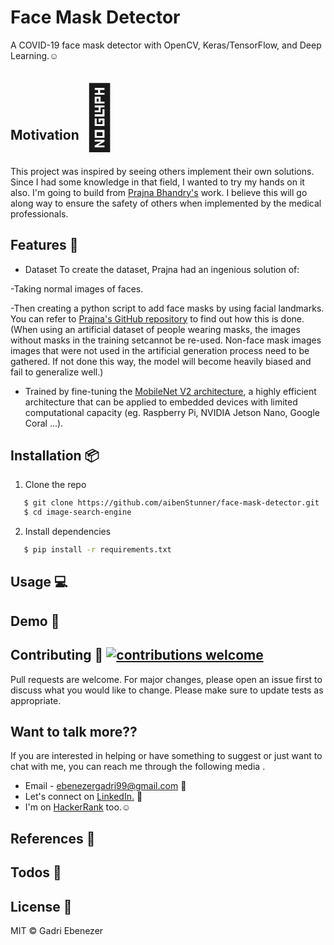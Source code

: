 <h1 align="left">
    Face Mask Detector
</h1>

 A COVID-19 face mask detector with OpenCV, Keras/TensorFlow, and Deep Learning.:relaxed:

<h2> Motivation<span style='font-size:100px;'>&#127775;</span></h2>	
<p>
This project was inspired by seeing others implement their own solutions. Since I had some knowledge in that field, I wanted to try my hands on it also. I'm going to build from <a href="https://github.com/prajnasb/observations">Prajna Bhandry's</a> work. I believe this will go along way to ensure the safety of others when implemented by the medical professionals.
</p>

## Features :gem:
* Dataset
To create the dataset, Prajna had an ingenious solution of:
<p>-Taking normal images of faces.</p>
<p>-Then creating a python script to add face masks by using facial landmarks. You can refer to <a href="https://github.com/prajnasb/observations/tree/master/mask_classifier/Data_Generator">Prajna's GitHub repository</a> to find out how this is done.
(When using an artificial dataset of people wearing masks, the images without masks in the training setcannot be re-used. Non-face mask images images that were not used in the artificial generation process need to be gathered. If not done this way, the model will become heavily biased and fail to generalize well.)</p>

* Trained by fine-tuning the <a href="https://github.com/prajnasb/observations/tree/master/mask_classifier/Data_Generator">MobileNet V2 architecture</a>, a highly efficient architecture that can be applied to embedded devices with limited computational capacity (eg. Raspberry Pi, NVIDIA Jetson Nano, Google Coral ...). 

## Installation :package:
1. Clone the repo
```bash
   $ git clone https://github.com/aibenStunner/face-mask-detector.git
   $ cd image-search-engine
```
2. Install dependencies
```bash
   $ pip install -r requirements.txt
```

## Usage :computer:

## Demo :movie_camera:

   
 
 ## Contributing :gift: [![contributions welcome](https://img.shields.io/badge/contributions-welcome-brightgreen.svg?style=flat)](https://github.com/dwyl/esta/issues)
Pull requests are welcome. For major changes, please open an issue first to discuss what you would like to change.
Please make sure to update tests as appropriate.

## Want to talk more??
 If you are interested in helping or have something to suggest or just want to chat with me, you can reach me through the following media .
* Email - ebenezergadri99@gmail.com :e-mail:
* Let's connect on <a href="https://www.linkedin.com/in/ebenezer-kweku-gadri-akrong-22b19a185/">LinkedIn.</a> :pushpin:
* I'm on <a href="https://www.hackerrank.com/aiben_">HackerRank</a> too.:relaxed:

## References :book:

## Todos :pencil:

License :key:
----

MIT &copy; Gadri Ebenezer

